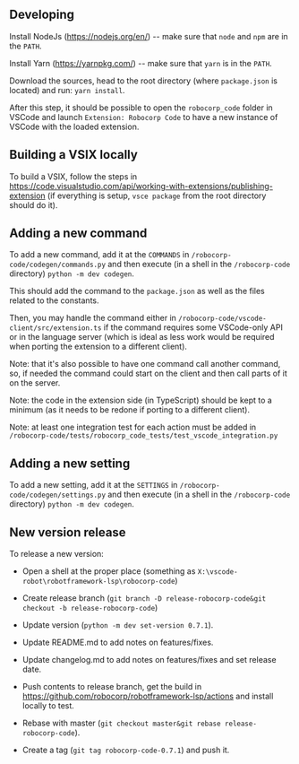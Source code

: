 
Developing
-----------

Install NodeJs (https://nodejs.org/en/) -- make sure that `node` and `npm` are in the `PATH`.

Install Yarn (https://yarnpkg.com/) -- make sure that `yarn` is in the `PATH`.

Download the sources, head to the root directory (where `package.json` is located)
and run: `yarn install`.

After this step, it should be possible to open the `robocorp_code` folder in VSCode and launch
`Extension: Robocorp Code` to have a new instance of VSCode with the loaded extension.


Building a VSIX locally
------------------------

To build a VSIX, follow the steps in https://code.visualstudio.com/api/working-with-extensions/publishing-extension
(if everything is setup, `vsce package` from the root directory should do it).


Adding a new command
---------------------

To add a new command, add it at the `COMMANDS` in `/robocorp-code/codegen/commands.py` and then execute
(in a shell in the `/robocorp-code` directory) `python -m dev codegen`.

This should add the command to the `package.json` as well as the files related to the constants.

Then, you may handle the command either in `/robocorp-code/vscode-client/src/extension.ts` if the
command requires some VSCode-only API or in the language server (which is ideal as less work would
be required when porting the extension to a different client).

Note: that it's also possible to have one command call another command, so, if needed the command could start
on the client and then call parts of it on the server.

Note: the code in the extension side (in TypeScript) should be kept to a minimum (as it needs to be
redone if porting to a different client).

Note: at least one integration test for each action must be added in 
`/robocorp-code/tests/robocorp_code_tests/test_vscode_integration.py`


Adding a new setting
---------------------

To add a new setting, add it at the `SETTINGS` in `/robocorp-code/codegen/settings.py` and then execute
(in a shell in the `/robocorp-code` directory) `python -m dev codegen`.

New version release
--------------------

To release a new version:

- Open a shell at the proper place (something as `X:\vscode-robot\robotframework-lsp\robocorp-code`)

- Create release branch (`git branch -D release-robocorp-code&git checkout -b release-robocorp-code`)

- Update version (`python -m dev set-version 0.7.1`).

- Update README.md to add notes on features/fixes.

- Update changelog.md to add notes on features/fixes and set release date.

- Push contents to release branch, get the build in https://github.com/robocorp/robotframework-lsp/actions and install locally to test.

- Rebase with master (`git checkout master&git rebase release-robocorp-code`).

- Create a tag (`git tag robocorp-code-0.7.1`) and push it.
